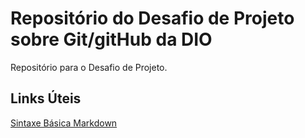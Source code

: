 # Repositório do Desafio de Projeto sobre Git/gitHub da DIO
Repositório para o Desafio de Projeto.

## Links Úteis
[Sintaxe Básica Markdown](https://www.markdownguide.org/basic-syntax/)
